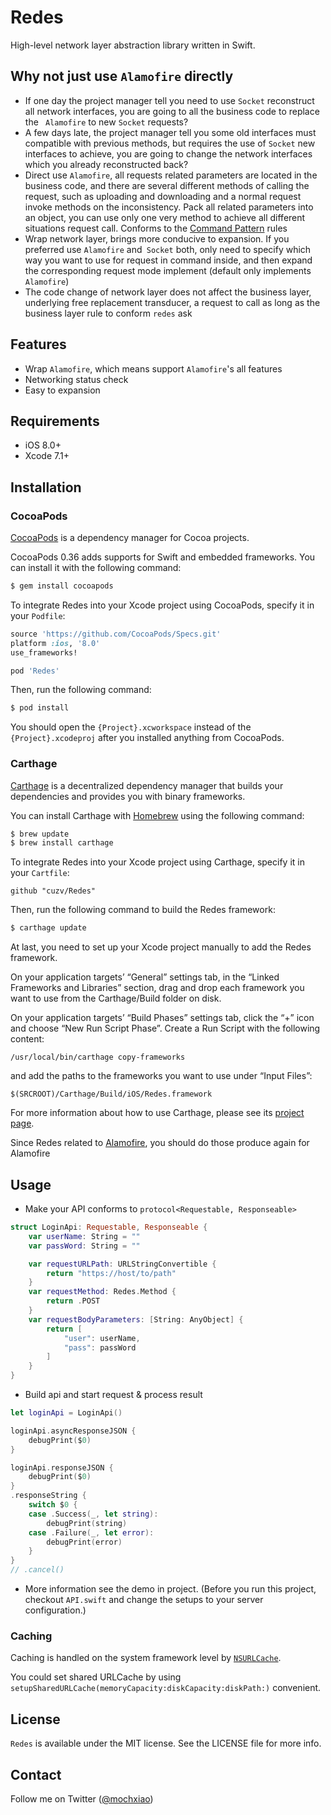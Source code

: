 # Redes

High-level network layer abstraction library written in Swift.

## Why not just use `Alamofire` directly

- If one day the project manager tell you need to use `Socket` reconstruct all network interfaces, you are going to all the business code to replace the ` Alamofire` to new `Socket` requests?
- A few days late, the project manager tell you some old interfaces must compatible with previous methods, but requires the use of `Socket` new interfaces to achieve, you are going to change the network interfaces which you already reconstructed back?
- Direct use `Alamofire`, all requests related parameters are located in the business code, and there are several different methods of calling the request, such as uploading and downloading and a normal request invoke methods on the inconsistency. Pack all related parameters into an object, you can use only one very method to achieve all different situations request call. Conforms to the [Command Pattern](https://en.wikipedia.org/wiki/Command_pattern) rules
- Wrap network layer, brings more conducive to expansion. If you preferred use `Alamofire` and` Socket` both, only need to specify which way you want to use for request in command inside, and then expand the corresponding request mode implement (default only implements `Alamofire`)
- The code change of network layer does not affect the  business layer, underlying free replacement transducer, a request to call as long as the business layer rule to conform `redes` ask

## Features

- Wrap `Alamofire`, which means support `Alamofire`'s all features
- Networking status check
- Easy to expansion

## Requirements

- iOS 8.0+
- Xcode 7.1+

## Installation

### CocoaPods

[CocoaPods](http://cocoapods.org) is a dependency manager for Cocoa projects.

CocoaPods 0.36 adds supports for Swift and embedded frameworks. You can install it with the following command:

``` bash
$ gem install cocoapods
```

To integrate Redes into your Xcode project using CocoaPods, specify it in your `Podfile`:

``` ruby
source 'https://github.com/CocoaPods/Specs.git'
platform :ios, '8.0'
use_frameworks!

pod 'Redes'
```

Then, run the following command:

``` bash
$ pod install
```

You should open the `{Project}.xcworkspace` instead of the `{Project}.xcodeproj` after you installed anything from CocoaPods.

### Carthage

[Carthage](https://github.com/Carthage/Carthage) is a decentralized dependency manager that builds your dependencies and provides you with binary frameworks.

You can install Carthage with [Homebrew](http://brew.sh) using the following command:

``` bash
$ brew update
$ brew install carthage
```

To integrate Redes into your Xcode project using Carthage, specify it in your `Cartfile`:

``` ogdl
github "cuzv/Redes"
```

Then, run the following command to build the Redes framework:

``` bash
$ carthage update
```

At last, you need to set up your Xcode project manually to add the Redes framework.

On your application targets’ “General” settings tab, in the “Linked Frameworks and Libraries” section, drag and drop each framework you want to use from the Carthage/Build folder on disk.

On your application targets’ “Build Phases” settings tab, click the “+” icon and choose “New Run Script Phase”. Create a Run Script with the following content:

``` 
/usr/local/bin/carthage copy-frameworks
```

and add the paths to the frameworks you want to use under “Input Files”:

``` 
$(SRCROOT)/Carthage/Build/iOS/Redes.framework
```

For more information about how to use Carthage, please see its [project page](https://github.com/Carthage/Carthage).

Since Redes related to [Alamofire](https://github.com/Alamofire/Alamofire), you should do those produce again for Alamofire

## Usage

- Make your API conforms to `protocol<Requestable, Responseable>`

``` swift
struct LoginApi: Requestable, Responseable {
    var userName: String = ""
    var passWord: String = ""

    var requestURLPath: URLStringConvertible {
        return "https://host/to/path"
    }
    var requestMethod: Redes.Method {
        return .POST
    }
    var requestBodyParameters: [String: AnyObject] {
        return [
            "user": userName,
            "pass": passWord
        ]
    }
}
```

- Build api and start request & process result

``` swift
let loginApi = LoginApi()

loginApi.asyncResponseJSON {
    debugPrint($0)
}        

loginApi.responseJSON {
    debugPrint($0)
}
.responseString {
    switch $0 {
    case .Success(_, let string):
        debugPrint(string)
    case .Failure(_, let error):
        debugPrint(error)
    }
}
// .cancel()
```

- More information see the demo in project. (Before you run this project, checkout `API.swift` and change the setups to your server configuration.)

### Caching

Caching is handled on the system framework level by [`NSURLCache`](https://developer.apple.com/library/mac/documentation/Cocoa/Reference/Foundation/Classes/NSURLCache_Class/Reference/Reference.html#//apple_ref/occ/cl/NSURLCache).

You could set shared URLCache by using `setupSharedURLCache(memoryCapacity:diskCapacity:diskPath:)` convenient.

## License

`Redes` is available under the MIT license. See the LICENSE file for more info.

## Contact

Follow me on Twitter ([@mochxiao](https://twitter.com/mochxiao))